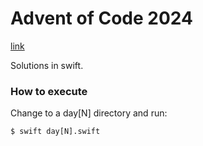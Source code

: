 # Advent of Code 2024

[link](https://adventofcode.com/2024)

Solutions in swift.

### How to execute

Change to a day[N] directory and run:
```shell
$ swift day[N].swift
```
